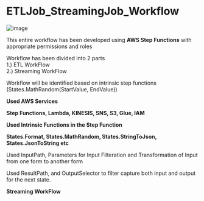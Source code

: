 # ETLJob_StreamingJob_Workflow

![image](https://github.com/phaniteja5789/ETLJob_StreamingJob_Workflow/assets/36558484/2c3e1909-0103-45d5-a6fe-fa25f485f3df)

This entire workflow has been developed using **AWS Step Functions** with appropriate permissions and roles

Workflow has been divided into 2 parts <br/>
1.) ETL WorkFlow <br/>
2.) Streaming WorkFlow <br/>

Workflow will be identified based on intrinsic step functions (States.MathRandom(StartValue, EndValue))

**Used AWS Services**

**Step Functions, Lambda, KINESIS, SNS, S3, Glue, IAM**

**Used Intrinsic Functions in the Step Function**

**States.Format, States.MathRandom, States.StringToJson, States.JsonToString etc** 

Used InputPath, Parameters for Input Filteration and Transformation of Input from one form to another form <br/>

Used ResultPath, and OutputSelector to filter capture both input and output for the next state. <br/>

**Streaming WorkFlow**

